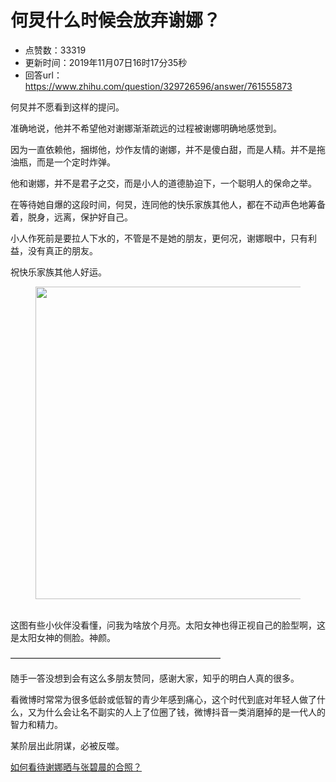 # 何炅什么时候会放弃谢娜？
- 点赞数：33319
- 更新时间：2019年11月07日16时17分35秒
- 回答url：https://www.zhihu.com/question/329726596/answer/761555873
<body>
 <p data-pid="zxsrHlmL">何炅并不愿看到这样的提问。</p>
 <p data-pid="b1Ak0zID">准确地说，他并不希望他对谢娜渐渐疏远的过程被谢娜明确地感觉到。</p>
 <p data-pid="3gQOqXuO">因为一直依赖他，捆绑他，炒作友情的谢娜，并不是傻白甜，而是人精。并不是拖油瓶，而是一个定时炸弹。</p>
 <p data-pid="zvDi7kI9">他和谢娜，并不是君子之交，而是小人的道德胁迫下，一个聪明人的保命之举。</p>
 <p data-pid="fpHY1VV8">在等待她自爆的这段时间，何炅，连同他的快乐家族其他人，都在不动声色地筹备着，脱身，远离，保护好自己。</p>
 <p data-pid="Ky21VEGu">小人作死前是要拉人下水的，不管是不是她的朋友，更何况，谢娜眼中，只有利益，没有真正的朋友。</p>
 <p data-pid="DfIpTaIg">祝快乐家族其他人好运。</p>
 <figure data-size="normal">
  <img src="https://pica.zhimg.com/50/v2-c3ab4e6896cc0cbc3bf40f28bfdfe6b2_720w.jpg?source=1940ef5c" data-rawwidth="500" data-rawheight="343" data-size="normal" data-original-token="v2-c3ab4e6896cc0cbc3bf40f28bfdfe6b2" class="origin_image zh-lightbox-thumb" width="500" data-original="https://pic1.zhimg.com/v2-c3ab4e6896cc0cbc3bf40f28bfdfe6b2_r.jpg?source=1940ef5c">
 </figure>
 <p data-pid="lZQG-J_6"><br>
  这图有些小伙伴没看懂，问我为啥放个月亮。太阳女神也得正视自己的脸型啊，这是太阳女神的侧脸。神颜。</p>
 <p data-pid="yS4ayN17">————————————————————————</p>
 <p data-pid="xqdABIMu">随手一答没想到会有这么多朋友赞同，感谢大家，知乎的明白人真的很多。</p>
 <p data-pid="sANEltbL">看微博时常常为很多低龄或低智的青少年感到痛心，这个时代到底对年轻人做了什么，又为什么会让名不副实的人上了位圈了钱，微博抖音一类消磨掉的是一代人的智力和精力。</p>
 <p data-pid="wx6Py7hS">某阶层出此阴谋，必被反噬。</p><a data-draft-node="block" data-draft-type="link-card" href="https://www.zhihu.com/question/340320002/answer/789726473" data-image="https://pic1.zhimg.com/v2-aca90e9a6ee3ed49bb8847a991e70260_bh.jpg" data-image-width="600" data-image-height="500" class="internal">如何看待谢娜晒与张碧晨的合照？</a>
 <p></p>
</body>